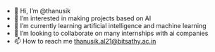 - 👋 Hi, I’m @thanusik
- 👀 I’m interested in making projects based on AI
- 🌱 I’m currently learning artificial intelligence and machine learning
- 💞️ I’m looking to collaborate on many internships with ai companies
- 📫 How to reach me thanusik.al21@bitsathy.ac.in

<!---
thanusik/thanusik is a ✨ special ✨ repository because its `README.md` (this file) appears on your GitHub profile.
You can click the Preview link to take a look at your changes.
--->
